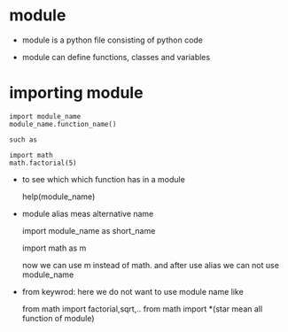 # module

- module is a python file consisting of python code

- module can define functions, classes and variables

# importing module

    import module_name
    module_name.function_name()

    such as

    import math
    math.factorial(5)

- to see which which function has in a module

    help(module_name)

- module alias meas alternative name

    import module_name as short_name

    import math as m

    now we can use m instead of math. and after use alias we can not use module_name

- from keywrod: here we do not want to use module name like

    from math import factorial,sqrt,..
    from math import *(star mean all function of module)

    
